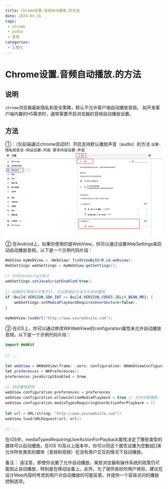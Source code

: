 ```yaml
---
title: Chrome设置.音频自动播放.的方法
date: 2024-03-16
tags:
 - chrome
 - audio
 - 音频
categories:
 - 工程化
---
```

# Chrome设置.音频自动播放.的方法
## 说明
`chrome`浏览器最新隐私和安全策略，默认不允许客户端自动播放音频。
如开发客户端内置的H5需求时，通常需要开启浏览器的音频自动播放设置。

## 方法
①：（仅前端通过chrome测试时）开启支持默认播放声音（audio）的方法
`设置-隐私和安全-网站设置-内容-更多内容设置-声音`
![image.png](./1710603237052-0.png)

② 在Android上，如果你使用的是WebView，你可以通过设置WebSettings来启动自动播放音频。以下是一个示例代码片段：
```java
WebView myWebView = (WebView) findViewById(R.id.webview);
WebSettings webSettings = myWebView.getSettings();

// 允许JavaScript执行
webSettings.setJavaScriptEnabled(true);

// 如果API等级大于等于17，可以使用此方法允许自动播放
if (Build.VERSION.SDK_INT >= Build.VERSION_CODES.JELLY_BEAN_MR1) {
    webSettings.setMediaPlaybackRequiresUserGesture(false);
}

myWebView.loadUrl("http://www.yourwebsite.com");

```
③ 在iOS上，你可以通过修改WKWebView的configuration属性来允许自动播放音频。以下是一个示例代码片段：
```swift
import WebKit

// ...

let webView = WKWebView(frame: .zero, configuration: WKWebViewConfiguration())
let preferences = WKPreferences()
preferences.javaScriptEnabled = true

// 自动播放音频
webView.configuration.preferences = preferences
webView.configuration.allowsInlineMediaPlayback = true // 允许内联播放
webView.configuration.mediaTypesRequiringUserActionForPlayback = []

let url = URL(string: "http://www.yourwebsite.com")!
webView.load(URLRequest(url: url))

// ...
```
在iOS中，mediaTypesRequiringUserActionForPlayback属性决定了哪些类型的媒体可以自动播放。在iOS 10及以上版本中，你可以将这个属性设置为空数组[]来允许所有类型的媒体（音频和视频）在没有用户交互的情况下自动播放。

备注：
请注意，即使你设置了允许自动播放，某些浏览器和操作系统的政策仍可能阻止自动播放，特别是在移动设备上。此外，为了提供良好的用户体验，建议在设计Web内容时考虑到用户对自动播放的可能反感，并提供一个容易访问的播放控制选项。

